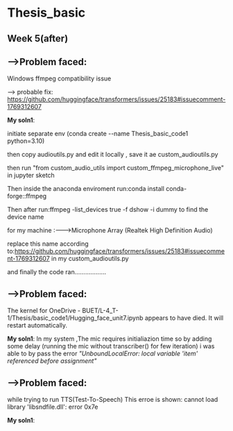 # Thesis_basic

## Week 5(after) 
## -->Problem faced: 
Windows ffmpeg compatibility issue

--> probable fix:
https://github.com/huggingface/transformers/issues/25183#issuecomment-1769312607

**My soln1**: 

initiate separate env (conda create --name Thesis_basic_code1 python=3.10)

then copy audioutils.py and edit it locally , save it ae custom_audioutils.py

then run "from custom_audio_utils import custom_ffmpeg_microphone_live" in jupyter sketch

Then inside the anaconda enviroment run:conda install conda-forge::ffmpeg

Then after run:ffmpeg -list_devices true -f dshow -i dummy to find the device name

for my machine :--->Microphone Array (Realtek High Definition Audio)

replace this name according to:https://github.com/huggingface/transformers/issues/25183#issuecomment-1769312607 in my custom_audioutils.py

and finally the code ran..................


## -->Problem faced: 
The kernel for OneDrive - BUET/L-4_T-1/Thesis/basic_code1/Hugging_face_unit7.ipynb appears to have died. It will restart automatically.

**My soln1**:
In my system ,The mic requires initialiazion time so by adding some delay (running the mic without transcriber() for few iteration) i was able to by pass the error *"UnboundLocalError: local variable 'item' referenced before assignment"*


## -->Problem faced:
while trying to run TTS(Test-To-Speech) This erroe is shown:  cannot load library 'libsndfile.dll': error 0x7e

**My soln1**:

